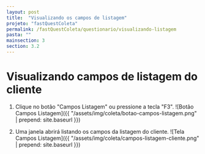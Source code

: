 ```yaml
---
layout: post
title:  "Visualizando os campos de listagem"
projeto: "fastQuestColeta"
permalink: /fastQuestColeta/questionario/visualizando-listagem
pasta: ""
mainsection: 3
section: 3.2
---
```


# Visualizando campos de listagem do cliente

1. Clique no botão "Campos Listagem" ou pressione a tecla "F3".
![Botão Campos Listagem]({{ "/assets/img/coleta/botao-campos-listagem.png" | prepend: site.baseurl }})

2. Uma janela abrirá listando os campos da listagem do cliente.
![Tela Campos Listagem]({{ "/assets/img/coleta/campos-listagem-cliente.png" | prepend: site.baseurl }})